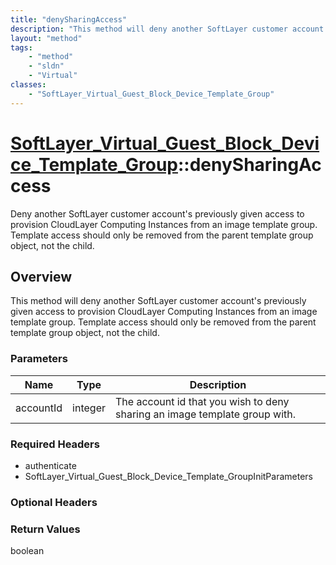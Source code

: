 ```yaml
---
title: "denySharingAccess"
description: "This method will deny another SoftLayer customer account's previously given access to provision CloudLayer Computing Ins... "
layout: "method"
tags:
    - "method"
    - "sldn"
    - "Virtual"
classes:
    - "SoftLayer_Virtual_Guest_Block_Device_Template_Group"
---
```

# [SoftLayer_Virtual_Guest_Block_Device_Template_Group](/reference/services/SoftLayer_Virtual_Guest_Block_Device_Template_Group)::denySharingAccess

Deny another SoftLayer customer account's previously given access to provision CloudLayer Computing Instances from an image template group. Template access should only be removed from the parent template group object, not the child. 


## Overview 
This method will deny another SoftLayer customer account's previously given access to provision CloudLayer Computing Instances from an image template group. Template access should only be removed from the parent template group object, not the child. 

### Parameters 
|Name | Type | Description |
| --- | --- | --- |
|accountId| integer| The account id that you wish to deny sharing an image template group with.|


### Required Headers
* authenticate
* SoftLayer_Virtual_Guest_Block_Device_Template_GroupInitParameters

### Optional Headers

### Return Values
boolean

